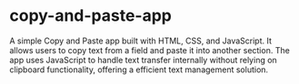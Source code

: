 # copy-and-paste-app
A simple Copy and Paste app built with HTML, CSS, and JavaScript. It allows users to copy text from a field and paste it into another section. The app uses JavaScript to handle text transfer internally without relying on clipboard functionality, offering a efficient text management solution.
